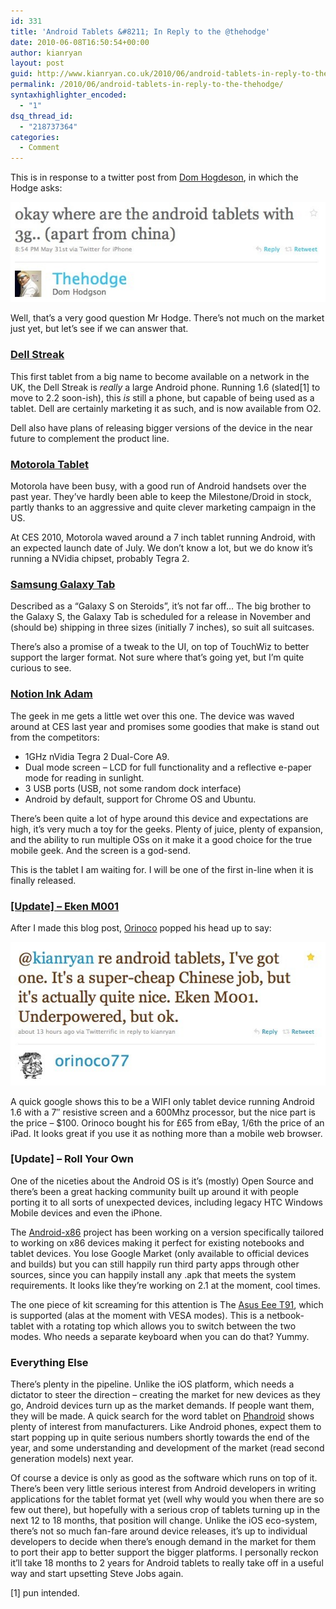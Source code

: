 ```yaml
---
id: 331
title: 'Android Tablets &#8211; In Reply to the @thehodge'
date: 2010-06-08T16:50:54+00:00
author: kianryan
layout: post
guid: http://www.kianryan.co.uk/2010/06/android-tablets-in-reply-to-the-thehodge/
permalink: /2010/06/android-tablets-in-reply-to-the-thehodge/
syntaxhighlighter_encoded:
  - "1"
dsq_thread_id:
  - "218737364"
categories:
  - Comment
---
```

This is in response to a twitter post from [Dom Hogdeson](http://twitter.com/Thehodge/status/15128748950), in which the Hodge asks:

![](/assets/images/2010/06/screen_shot_2010_06_08_at_171021.jpg)

Well, that&#8217;s a very good question Mr Hodge. There&#8217;s not much on the market just yet, but let&#8217;s see if we can answer that.

<!--more-->

### [Dell Streak](http://en.wikipedia.org/wiki/Dell_Streak)

This first tablet from a big name to become available on a network in the UK, the Dell Streak is _really_ a large Android phone. Running 1.6 (slated[1] to move to 2.2 soon-ish), this _is_ still a phone, but capable of being used as a tablet. Dell are certainly marketing it as such, and is now available from O2.

Dell also have plans of releasing bigger versions of the device in the near future to complement the product line.

### [Motorola Tablet](http://www.i4u.com/article29887.html)

Motorola have been busy, with a good run of Android handsets over the past year. They&#8217;ve hardly been able to keep the Milestone/Droid in stock, partly thanks to an aggressive and quite clever marketing campaign in the US.

At CES 2010, Motorola waved around a 7 inch tablet running Android, with an expected launch date of July. We don&#8217;t know a lot, but we do know it&#8217;s running a NVidia chipset, probably Tegra 2.

### [Samsung Galaxy Tab](http://www.engadget.com/2010/06/03/samsung-galaxy-tab-revealed/)

Described as a &#8220;Galaxy S on Steroids&#8221;, it&#8217;s not far off&#8230; The big brother to the Galaxy S, the Galaxy Tab is scheduled for a release in November and (should be) shipping in three sizes (initially 7 inches), so suit all suitcases.

There&#8217;s also a promise of a tweak to the UI, on top of TouchWiz to better support the larger format. Not sure where that&#8217;s going yet, but I&#8217;m quite curious to see.

### [Notion Ink Adam](http://en.wikipedia.org/wiki/Adam_tablet)

The geek in me gets a little wet over this one. The device was waved around at CES last year and promises some goodies that make is stand out from the competitors:

  * 1GHz nVidia Tegra 2 Dual-Core A9.
  * Dual mode screen &#8211; LCD for full functionality and a reflective e-paper mode for reading in sunlight.
  * 3 USB ports (USB, not some random dock interface)
  * Android by default, support for Chrome OS and Ubuntu.

There&#8217;s been quite a lot of hype around this device and expectations are high, it&#8217;s very much a toy for the geeks. Plenty of juice, plenty of expansion, and the ability to run multiple OSs on it make it a good choice for the true mobile geek. And the screen is a god-send.

This is the tablet I am waiting for. I will be one of the first in-line when it is finally released.

### [[Update] &#8211; Eken M001](http://www.slashgear.com/eken-m001-100-android-mid-gets-reviewed-2683177/)

After I made this blog post, [Orinoco](http://twitter.com/orinoco77/status/15723342933) popped his head up to say:

![Screen Shot 2010 06 09 at 08.27.36](/assets/images/2010/06/screen_shot_2010_06_09_at_082736.jpg)

A quick google shows this to be a WIFI only tablet device running Android 1.6 with a 7&#8243; resistive screen and a 600Mhz processor, but the nice part is the price &#8211; $100. Orinoco bought his for £65 from eBay, 1/6th the price of an iPad. It looks great if you use it as nothing more than a mobile web browser.

### [Update] &#8211; Roll Your Own

One of the niceties about the Android OS is it&#8217;s (mostly) Open Source and there&#8217;s been a great hacking community built up around it with people porting it to all sorts of unexpected devices, including legacy HTC Windows Mobile devices and even the iPhone.

The [Android-x86](http://www.android-x86.org/) project has been working on a version specifically tailored to working on x86 devices making it perfect for existing notebooks and tablet devices. You lose Google Market (only available to official devices and builds) but you can still happily run third party apps through other sources, since you can happily install any .apk that meets the system requirements. It looks like they&#8217;re working on 2.1 at the moment, cool times.

The one piece of kit screaming for this attention is The [Asus Eee T91](http://www.engadget.com/2009/07/15/asus-eee-pc-t91-review/), which is supported (alas at the moment with VESA modes). This is a netbook-tablet with a rotating top which allows you to switch between the two modes. Who needs a separate keyboard when you can do that? Yummy.

### Everything Else

There&#8217;s plenty in the pipeline. Unlike the iOS platform, which needs a dictator to steer the direction &#8211; creating the market for new devices as they go, Android devices turn up as the market demands. If people want them, they will be made. A quick search for the word tablet on [Phandroid](http://www.google.co.uk/search?hl=en&safe=off&q=site:phandroid.com+tablet&aq=f&aqi=&aql=&oq=&gs_rfai=) shows plenty of interest from manufacturers. Like Android phones, expect them to start popping up in quite serious numbers shortly towards the end of the year, and some understanding and development of the market (read second generation models) next year.

Of course a device is only as good as the software which runs on top of it. There&#8217;s been very little serious interest from Android developers in writing applications for the tablet format yet (well why would you when there are so few out there), but hopefully with a serious crop of tablets turning up in the next 12 to 18 months, that position will change. Unlike the iOS eco-system, there&#8217;s not so much fan-fare around device releases, it&#8217;s up to individual developers to decide when there&#8217;s enough demand in the market for them to port their app to better support the bigger platforms. I personally reckon it&#8217;ll take 18 months to 2 years for Android tablets to really take off in a useful way and start upsetting Steve Jobs again.

[1] pun intended.